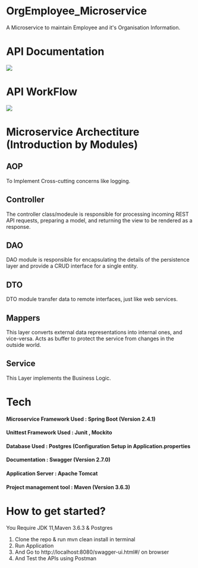 # OrgEmployee_Microservice
A Microservice to maintain Employee and it's Organisation  Information.

# API Documentation
<a href="http://fvcproductions.com"><img src="https://github.com/gyrsh/OrgEmployee_Microservice/blob/main/Screenshot%202021-05-23%20at%207.36.42%20PM.png" ></a>

# API WorkFlow
<a href="http://fvcproductions.com"><img src="https://github.com/gyrsh/OrgEmployee_Microservice/blob/main/controller-and-restcontroller-annotations-in-spring-boot-1.jpeg" ></a>


# Microservice Archectiture (Introduction by Modules)
## AOP
To Implement Cross-cutting concerns like logging.
## Controller
The controller class/modeule is responsible for processing incoming REST API requests, preparing a model, and returning the view to be rendered as a response.
## DAO
DAO module is responsible for encapsulating the details of the persistence layer and provide a CRUD interface for a single entity.
## DTO
DTO module transfer data to remote interfaces, just like web services.
## Mappers
This layer converts external data representations into internal ones, and vice-versa. Acts as buffer to protect the service from changes in the outside
world.
## Service
This Layer implements the Business Logic.

# Tech 
#### Microservice Framework Used : Spring Boot (Version 2.4.1) 
#### Unittest Framework Used : Junit , Mockito
#### Database Used : Postgres (Configuration Setup in Application.properties
#### Documentation : Swagger (Version 2.7.0)
#### Application Server : Apache Tomcat
#### Project management tool : Maven (Version 3.6.3)

# How to get started?
You Require
JDK 11,Maven 3.6.3 & Postgres

1. Clone the repo & run mvn clean install in terminal
2. Run Application 
3. And Go to http://localhost:8080/swagger-ui.html#/ on browser 
4. And Test the APIs using Postman
